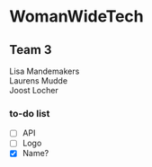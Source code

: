 # WomanWideTech

## Team 3 

Lisa Mandemakers<br>
Laurens Mudde<br>
Joost Locher<br>

### to-do list
- [ ] API
- [ ] Logo
- [x] Name? 
